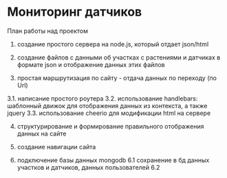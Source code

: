 # Мониторинг датчиков
План работы над проектом

1. создание простого сервера на node.js, который отдает json/html

2. создание файлов с данными об участках с растениями и датчиках в формате json и отображение данных этих файлов

3. простая маршрутизация по сайту - отдача данных по переходу (по Url)

  3.1. написание простого роутера
  3.2. использование handlebars: шаблонный движок для отображения данных из контекста, а также jquery
  3.3. использование cheerio для модификации html на сервере

4. структурирование и формирование правильного отображения данных на сайте

5. создание навигации сайта

6. подключение базы данных mongodb
  6.1 сохранение в бд данных участков и датчиков, данных пользователей
  6.2 



